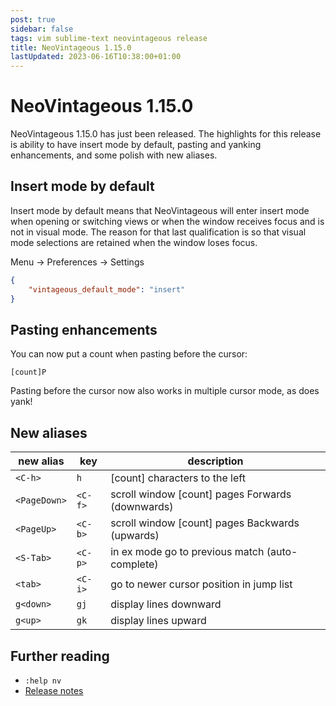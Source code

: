 ```yaml
---
post: true
sidebar: false
tags: vim sublime-text neovintageous release
title: NeoVintageous 1.15.0
lastUpdated: 2023-06-16T10:38:00+01:00
---
```


# NeoVintageous 1.15.0

NeoVintageous 1.15.0 has just been released. The highlights for this release is ability to have insert mode by default, pasting and yanking enhancements, and some polish with new aliases.

## Insert mode by default

Insert mode by default means that NeoVintageous will enter insert mode when opening or switching views or when the window receives focus and is not in visual mode. The reason for that last qualification is so that visual mode selections are retained when the window loses focus.

Menu → Preferences → Settings

```json
{
    "vintageous_default_mode": "insert"
}
```

## Pasting enhancements

You can now put a count when pasting before the cursor:

```vim
[count]P
```

Pasting before the cursor now also works in multiple cursor mode, as does yank!

## New aliases

new alias | key | description
--------- | --- | -----------
`<C-h>` | `h` | \[count\] characters to the left
`<PageDown>` | `<C-f>` | scroll window \[count\] pages Forwards (downwards)
`<PageUp>` | `<C-b>` | scroll window \[count\] pages Backwards (upwards)
`<S-Tab>` | `<C-p>` | in ex mode go to previous match (auto-complete)
`<tab>` | `<C-i>` | go to newer cursor position in jump list
`g<down>` | `gj` | display lines downward
`g<up>` | `gk` | display lines upward

## Further reading

* `:help nv`
* [Release notes](https://github.com/NeoVintageous/NeoVintageous/releases/tag/1.15.0)
